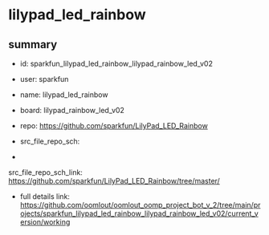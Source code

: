 # lilypad_led_rainbow
 
## summary 
* id: sparkfun_lilypad_led_rainbow_lilypad_rainbow_led_v02
* user: sparkfun
* name: lilypad_led_rainbow
* board: lilypad_rainbow_led_v02
* repo: https://github.com/sparkfun/LilyPad_LED_Rainbow



* src_file_repo_sch: 
*
 src_file_repo_sch_link: https://github.com/sparkfun/LilyPad_LED_Rainbow/tree/master/
* full details link: https://github.com/oomlout/oomlout_oomp_project_bot_v_2/tree/main/projects/sparkfun_lilypad_led_rainbow_lilypad_rainbow_led_v02/current_version/working  






